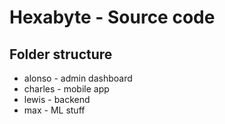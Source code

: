 # Hexabyte - Source code

## Folder structure

- alonso - admin dashboard
- charles - mobile app
- lewis - backend
- max - ML stuff
